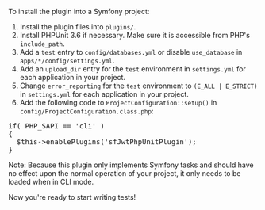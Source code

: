 To install the plugin into a Symfony project:

1. Install the plugin files into `plugins/`.
2. Install PHPUnit 3.6 if necessary.  Make sure it is accessible from PHP's
    `include_path`.
3. Add a `test` entry to `config/databases.yml` or disable `use_database` in
  `apps/*/config/settings.yml`.
4. Add an `upload_dir` entry for the `test` environment in `settings.yml` for
  each application in your project.
5. Change `error_reporting` for the `test` environment to `(E_ALL | E_STRICT)` in
  `settings.yml` for each application in your project.
6. Add the following code to `ProjectConfiguration::setup()` in
  `config/ProjectConfiguration.class.php`:

<pre>
if( PHP_SAPI == 'cli' )
{
  $this->enablePlugins('sfJwtPhpUnitPlugin');
}
</pre>

Note:  Because this plugin only implements Symfony tasks and should have no
  effect upon the normal operation of your project, it only needs to be loaded
  when in CLI mode.

Now you're ready to start writing tests!
